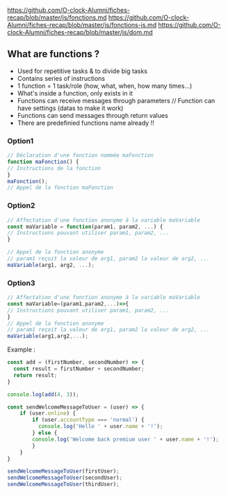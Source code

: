 https://github.com/O-clock-Alumni/fiches-recap/blob/master/js/fonctions.md
https://github.com/O-clock-Alumni/fiches-recap/blob/master/js/fonctions-js.md
https://github.com/O-clock-Alumni/fiches-recap/blob/master/js/dom.md

## What are functions ?

- Used for repetitive tasks & to divide big tasks
- Contains series of instructions
- 1 function = 1 task/role (how, what, when, how many times...)
- What's inside a function, only exists in it
- Functions can receive messages through parameters // Function can have settings (datas to make it work)
- Functions can send messages through return values
- There are predefinied functions name already !!

### Option1
```javascript
// Déclaration d'une fonction nommée maFonction
function maFonction() {
// Instructions de la fonction
}
maFonction(); 
// Appel de la fonction maFonction
```

### Option2
```javascript
// Affectation d'une fonction anonyme à la variable maVariable
const maVariable = function(param1, param2, ...) {
// Instructions pouvant utiliser param1, param2, ...
}

// Appel de la fonction anonyme
// param1 reçoit la valeur de arg1, param2 la valeur de arg2, ...
maVariable(arg1, arg2, ...);
```

### Option3
```javascript
// Affectation d'une fonction anonyme à la variable maVariable
const maVariable=(param1,param2,...)=>{
// Instructions pouvant utiliser param1, param2, ...
}
// Appel de la fonction anonyme
// param1 reçoit la valeur de arg1, param2 la valeur de arg2, ...
maVariable(arg1,arg2,...);
```
Example :
```javascript
const add = (firstNumber, secondNumber) => {
  const result = firstNumber + secondNumber;
  return result;
}

console.log(add(4, 3));
```

```javascript
const sendWelcomeMessageToUser = (user) => {
    if (user.online) {
        if (user.accountType === 'normal') {
          console.log('Hello ' + user.name + '!');
        } else {
        console.log('Welcome back premium user ' + user.name + '!');
        }
    }
}

sendWelcomeMessageToUser(firstUser);
sendWelcomeMessageToUser(secondUser);
sendWelcomeMessageToUser(thirdUser);
```
